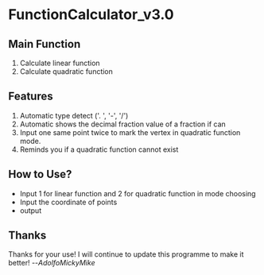 # FunctionCalculator_v3.0
## Main Function
1. Calculate linear function
2. Calculate quadratic function

## Features
1. Automatic type detect ('.  ', '-', '/')
2. Automatic shows the decimal fraction value of a fraction if can
3. Input one same point twice to mark the vertex in quadratic function mode.
4. Reminds you if a quadratic function cannot exist

## How to Use?
- Input 1 for linear function and 2 for quadratic function in mode choosing
- Input the coordinate of points
- output

## Thanks
Thanks for your use! I will continue to update this programme to make it better!
--*AdolfoMickyMike*

